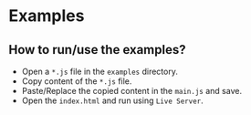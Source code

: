 # Examples

## How to run/use the examples?

- Open a `*.js` file in the `examples` directory.
- Copy content of the `*.js` file.
- Paste/Replace the copied content in the `main.js` and save.
- Open the `index.html` and run using `Live Server`.


